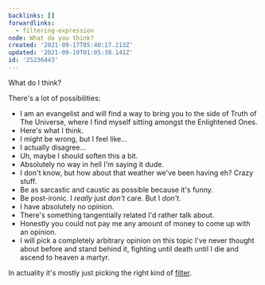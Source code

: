 ```yaml
---
backlinks: []
forwardlinks:
  - filtering-expression
node: What do you think?
created: '2021-09-17T05:40:17.213Z'
updated: '2021-09-19T01:05:38.141Z'
id: '25236443'
---
```

What do I think?

There's a lot of possibilities:  

- I am an evangelist and will find a way to bring you to the side of Truth of The Universe, where I find myself sitting amongst the Enlightened Ones. 
- Here's what I think. 
- I might be wrong, but I feel like...
- I actually disagree...
- Uh, maybe I should soften this a bit.  
- Absolutely no way in hell I'm saying it dude. 
- I don't know, but how about that weather we've been having eh? Crazy stuff. 
- Be as sarcastic and caustic as possible because it's funny. 
- Be post-ironic. I *really* just *don't* care. But I *don't*.   
- I have absolutely no opinion. 
- There's something tangentially related I'd rather talk about. 
- Honestly you could not pay me any amount of money to come up with an opinion. 
- I will pick a completely arbitrary opinion on this topic I've never thought about before and stand behind it, fighting until death until I die and ascend to heaven a martyr. 

In actuality it's mostly just picking the right kind of [filter](filtering-expression.md). 
